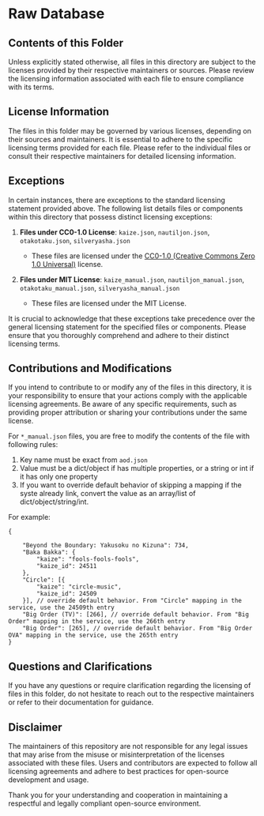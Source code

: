 # Raw Database

## Contents of this Folder

Unless explicitly stated otherwise, all files in this directory are subject to
the licenses provided by their respective maintainers or sources. Please review
the licensing information associated with each file to ensure compliance with its
terms.

## License Information

The files in this folder may be governed by various licenses, depending on their
sources and maintainers. It is essential to adhere to the specific licensing
terms provided for each file. Please refer to the individual files or consult
their respective maintainers for detailed licensing information.

## Exceptions

In certain instances, there are exceptions to the standard licensing statement
provided above. The following list details files or components within this
directory that possess distinct licensing exceptions:

1. **Files under CC0-1.0 License**: `kaize.json`, `nautiljon.json`,
   `otakotaku.json`, `silveryasha.json`
   - These files are licensed under the [CC0-1.0 (Creative Commons Zero 1.0
   Universal)][cc0] license.

2. **Files under MIT License**: `kaize_manual.json`, `nautiljon_manual.json`,
   `otakotaku_manual.json`, `silveryasha_manual.json`
   - These files are licensed under the MIT License.

It is crucial to acknowledge that these exceptions take precedence over the
general licensing statement for the specified files or components. Please ensure
that you thoroughly comprehend and adhere to their distinct licensing terms.

## Contributions and Modifications

If you intend to contribute to or modify any of the files in this directory,
it is your responsibility to ensure that your actions comply with the applicable
licensing agreements. Be aware of any specific requirements, such as providing
proper attribution or sharing your contributions under the same license.

For `*_manual.json` files, you are free to modify the contents of the file with
following rules:

1. Key name must be exact from `aod.json`
2. Value must be a dict/object if has multiple properties, or a string or int
   if it has only one property
3. If you want to override default behavior of skipping a mapping if the syste
   already link, convert the value as an array/list of dict/object/string/int.

For example:

<!-- markdownlint-disable MD013 -->
```jsonc
{
    
    "Beyond the Boundary: Yakusoku no Kizuna": 734,
    "Baka Bakka": {
        "kaize": "fools-fools-fools",
        "kaize_id": 24511
    },
    "Circle": [{
        "kaize": "circle-music",
        "kaize_id": 24509
    }], // override default behavior. From "Circle" mapping in the service, use the 24509th entry
    "Big Order (TV)": [266], // override default behavior. From "Big Order" mapping in the service, use the 266th entry
    "Big Order": [265], // override default behavior. From "Big Order OVA" mapping in the service, use the 265th entry
}
```
<!-- markdownlint-enable MD013 -->

## Questions and Clarifications

If you have any questions or require clarification regarding the licensing of
files in this folder, do not hesitate to reach out to the respective maintainers
or refer to their documentation for guidance.

## Disclaimer

The maintainers of this repository are not responsible for any legal issues that
may arise from the misuse or misinterpretation of the licenses associated with
these files. Users and contributors are expected to follow all licensing
agreements and adhere to best practices for open-source development and usage.

Thank you for your understanding and cooperation in maintaining a respectful and
legally compliant open-source environment.

[cc0]: https://creativecommons.org/publicdomain/zero/1.0/legalcode
